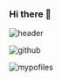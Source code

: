 ### Hi there 👋

![header](https://capsule-render.vercel.app/api?slice&text=Hello%World!)

![github](https://img.shields.io/badge/GitHub-100000?style=for-the-badge&logo=github&logoColor=white)

![mypofiles](https://github-readme-stats.vercel.app/api?username=kimkinghyeon&theme=blue-green)

